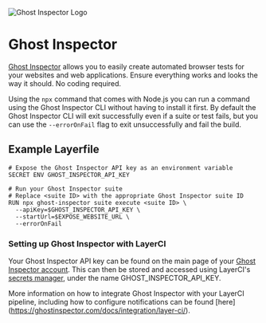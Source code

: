 ![Ghost Inspector Logo](/docs/resources/ghost_inspector_logo.svg)

# Ghost Inspector

[Ghost Inspector](https://ghostinspector.com/) allows you to easily create automated browser tests for your websites and web applications. Ensure everything works and looks the way it should. No coding required. 

Using the `npx` command that comes with Node.js you can run a command using the Ghost Inspector CLI without having to install it first. By default the Ghost Inspector CLI will exit successfully even if a suite or test fails, but you can use the `--errorOnFail` flag to exit unsuccessfully and fail the build.

## Example Layerfile

```
# Expose the Ghost Inspector API key as an environment variable
SECRET ENV GHOST_INSPECTOR_API_KEY

# Run your Ghost Inspector suite
# Replace <suite ID> with the appropriate Ghost Inspector suite ID
RUN npx ghost-inspector suite execute <suite ID> \
  --apiKey=$GHOST_INSPECTOR_API_KEY \
  --startUrl=$EXPOSE_WEBSITE_URL \
  --errorOnFail
```

### Setting up Ghost Inspector with LayerCI

Your Ghost Inspector API key can be found on the main page of your [Ghost Inspector account](https://app.ghostinspector.com/account). This can then be stored and accessed using LayerCI's [secrets manager](https://layerci.com/docs/layerfile-reference/secret-env), under the name GHOST_INSPECTOR_API_KEY.

More information on how to integrate Ghost Inspector with your LayerCI pipeline, including how to configure notifications can be found [here] (https://ghostinspector.com/docs/integration/layer-ci/).
